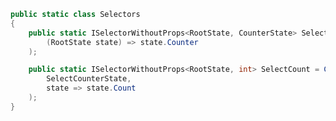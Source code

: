 ﻿```csharp
public static class Selectors
{
    public static ISelectorWithoutProps<RootState, CounterState> SelectCounterState = CreateSelector(
        (RootState state) => state.Counter
    );

    public static ISelectorWithoutProps<RootState, int> SelectCount = CreateSelector(
        SelectCounterState,
        state => state.Count
    );
}
```